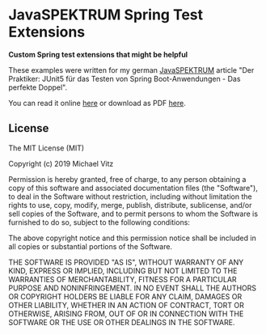 # JavaSPEKTRUM Spring Test Extensions

**Custom Spring test extensions that might be helpful**

These examples were written for my german [JavaSPEKTRUM](http://www.javaspektrum.de/) article
"Der Praktiker: JUnit5 für das Testen von Spring Boot-Anwendungen - Das perfekte
Doppel".

You can read it online [here](https://www.innoq.com/de/articles/2019/12/junit5-spring-boot-tests/)
or download as PDF [here](http://www.sigs.de/publications/download/Artikel/vitz_JS_05_19_ihgh.pdf).


## License

The MIT License (MIT)

Copyright (c) 2019 Michael Vitz

Permission is hereby granted, free of charge, to any person obtaining a copy of
this software and associated documentation files (the "Software"), to deal in
the Software without restriction, including without limitation the rights to
use, copy, modify, merge, publish, distribute, sublicense, and/or sell copies of
the Software, and to permit persons to whom the Software is furnished to do so,
subject to the following conditions:

The above copyright notice and this permission notice shall be included in all
copies or substantial portions of the Software.

THE SOFTWARE IS PROVIDED "AS IS", WITHOUT WARRANTY OF ANY KIND, EXPRESS OR
IMPLIED, INCLUDING BUT NOT LIMITED TO THE WARRANTIES OF MERCHANTABILITY, FITNESS
FOR A PARTICULAR PURPOSE AND NONINFRINGEMENT. IN NO EVENT SHALL THE AUTHORS OR
COPYRIGHT HOLDERS BE LIABLE FOR ANY CLAIM, DAMAGES OR OTHER LIABILITY, WHETHER
IN AN ACTION OF CONTRACT, TORT OR OTHERWISE, ARISING FROM, OUT OF OR IN
CONNECTION WITH THE SOFTWARE OR THE USE OR OTHER DEALINGS IN THE SOFTWARE.

